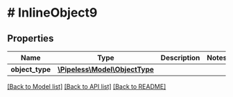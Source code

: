 # # InlineObject9

## Properties

Name | Type | Description | Notes
------------ | ------------- | ------------- | -------------
**object_type** | [**\Pipeless\Model\ObjectType**](ObjectType.md) |  | 

[[Back to Model list]](../../README.md#documentation-for-models) [[Back to API list]](../../README.md#documentation-for-api-endpoints) [[Back to README]](../../README.md)


